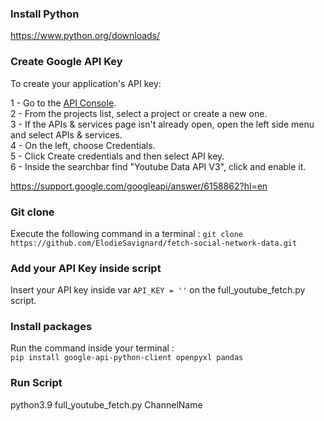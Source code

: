 ### Install Python
https://www.python.org/downloads/ 

### Create Google API Key

To create your application's API key:

1 - Go to the [API Console](https://console.cloud.google.com/welcome?project=scrapcomplo).\
2 - From the projects list, select a project or create a new one.\
3 - If the APIs & services page isn't already open, open the left side menu and select APIs & services.\
4 - On the left, choose Credentials.\
5 - Click Create credentials and then select API key. \
6 - Inside the searchbar find "Youtube Data API V3", click and enable it.

https://support.google.com/googleapi/answer/6158862?hl=en 

### Git clone
Execute the following command in a terminal :
`git clone https://github.com/ElodieSavignard/fetch-social-network-data.git`

### Add your API Key inside script

Insert your API key inside var `API_KEY = ''` on the full_youtube_fetch.py script. 

### Install packages
Run the command inside your terminal :\
```pip install google-api-python-client openpyxl pandas``` 


### Run Script
python3.9 full_youtube_fetch.py ChannelName
